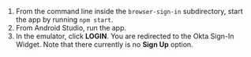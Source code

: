 1. From the command line inside the `browser-sign-in` subdirectory, start the <StackSnippet snippet="applang" noSelector inline /> app by running `npm start`.
2. From Android Studio, run the app.
3. In the emulator, click **LOGIN**. You are redirected to the Okta Sign-In Widget. Note that there currently is no **Sign Up** option.
